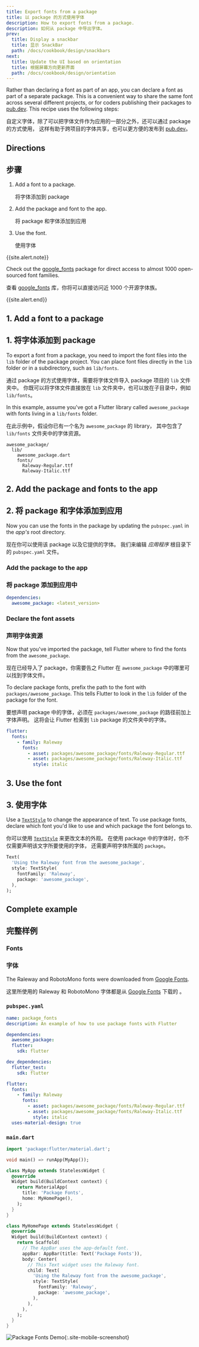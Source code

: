 ```yaml
---
title: Export fonts from a package
title: 以 package 的方式使用字体
description: How to export fonts from a package.
description: 如何从 package 中导出字体。
prev:
  title: Display a snackbar
  title: 显示 SnackBar
  path: /docs/cookbook/design/snackbars
next:
  title: Update the UI based on orientation
  title: 根据屏幕方向更新界面
  path: /docs/cookbook/design/orientation
---
```


Rather than declaring a font as part of an app,
you can declare a font as part of a separate package.
This is a convenient way to share the same font across
several different projects,
or for coders publishing their packages to [pub.dev][].
This recipe uses the following steps:

自定义字体，除了可以把字体文件作为应用的一部分之外，还可以通过 package 的方式使用，
这样有助于跨项目的字体共享，也可以更方便的发布到 [pub.dev][]。

## Directions

## 步骤

  1. Add a font to a package.

     将字体添加到 package
  
  2. Add the package and font to the app.
  
     将 package 和字体添加到应用
  
  3. Use the font.
  
     使用字体

{{site.alert.note}}

  Check out the [google_fonts][] package for direct access
  to almost 1000 open-sourced font families.

  查看 [google_fonts][] 库，你将可以直接访问近 1000 个开源字体族。
  
{{site.alert.end}}

## 1. Add a font to a package

## 1. 将字体添加到 package

To export a font from a package, you need to import the font files into the
`lib` folder of the package project. You can place font files directly in the
`lib` folder or in a subdirectory, such as `lib/fonts`.

通过 package 的方式使用字体，需要将字体文件导入 package 项目的 `lib` 文件夹中。
你既可以将字体文件直接放在 `lib` 文件夹中，也可以放在子目录中，例如 `lib/fonts`。

In this example, assume you've got a Flutter library called
`awesome_package` with fonts living in a `lib/fonts` folder.

在此示例中，假设你已有一个名为 `awesome_package` 的 library，
其中包含了 `lib/fonts` 文件夹中的字体资源。

```
awesome_package/
  lib/
    awesome_package.dart
    fonts/
      Raleway-Regular.ttf
      Raleway-Italic.ttf
```

## 2. Add the package and fonts to the app

## 2. 将 package 和字体添加到应用

Now you can use the fonts in the package by
updating the `pubspec.yaml` in the *app's* root directory.

现在你可以使用该 package 以及它提供的字体。
我们来编辑 *应用程序* 根目录下的 `pubspec.yaml` 文件。

### Add the package to the app

### 将 package 添加到应用中

```yaml
dependencies:
  awesome_package: <latest_version>
```

### Declare the font assets

### 声明字体资源

Now that you've imported the package, tell Flutter where to
find the fonts from the `awesome_package`.

现在已经导入了 package，你需要告之 Flutter
在 `awesome_package` 中的哪里可以找到字体文件。

To declare package fonts, prefix the path to the font with
`packages/awesome_package`.
This tells Flutter to look in the `lib` folder
of the package for the font.

要想声明 package 中的字体，必须在 `packages/awesome_package` 的路径前加上字体声明。
这将会让 Flutter 检索到 `lib` package 的文件夹中的字体。

```yaml
flutter:
  fonts:
    - family: Raleway
      fonts:
        - asset: packages/awesome_package/fonts/Raleway-Regular.ttf
        - asset: packages/awesome_package/fonts/Raleway-Italic.ttf
          style: italic
```

## 3. Use the font

## 3. 使用字体

Use a [`TextStyle`][] to change the appearance of text.
To use package fonts, declare which font you'd like to use and
which package the font belongs to.

你可以使用 [`TextStyle`][] 来更改文本的外观。
在使用 package 中的字体时，你不仅需要声明该文字所要使用的字体，
还需要声明字体所属的 `package`。

<!-- skip -->
```dart
Text(
  'Using the Raleway font from the awesome_package',
  style: TextStyle(
    fontFamily: 'Raleway',
    package: 'awesome_package',
  ),
);
```

## Complete example

## 完整样例

### Fonts

### 字体

The Raleway and RobotoMono fonts were downloaded from
[Google Fonts][].

这里所使用的 Raleway 和 RobotoMono 字体都是从 [Google Fonts](https://fonts.google.com/) 下载的 。

### `pubspec.yaml`

```yaml
name: package_fonts
description: An example of how to use package fonts with Flutter

dependencies:
  awesome_package:
  flutter:
    sdk: flutter

dev_dependencies:
  flutter_test:
    sdk: flutter

flutter:
  fonts:
    - family: Raleway
      fonts:
        - asset: packages/awesome_package/fonts/Raleway-Regular.ttf
        - asset: packages/awesome_package/fonts/Raleway-Italic.ttf
          style: italic
  uses-material-design: true
```

### `main.dart`

```dart
import 'package:flutter/material.dart';

void main() => runApp(MyApp());

class MyApp extends StatelessWidget {
  @override
  Widget build(BuildContext context) {
    return MaterialApp(
      title: 'Package Fonts',
      home: MyHomePage(),
    );
  }
}

class MyHomePage extends StatelessWidget {
  @override
  Widget build(BuildContext context) {
    return Scaffold(
      // The AppBar uses the app-default font.
      appBar: AppBar(title: Text('Package Fonts')),
      body: Center(
        // This Text widget uses the Raleway font.
        child: Text(
          'Using the Raleway font from the awesome_package',
          style: TextStyle(
            fontFamily: 'Raleway',
            package: 'awesome_package',
          ),
        ),
      ),
    );
  }
}
```

![Package Fonts Demo](/images/cookbook/package-fonts.png){:.site-mobile-screenshot}

[Google Fonts]: https://fonts.google.com
[google_fonts]: {{site.pub-pkg}}/google_fonts
[pub.dev]: {{site.pub}}
[`TextStyle`]: {{site.api}}/flutter/painting/TextStyle-class.html
